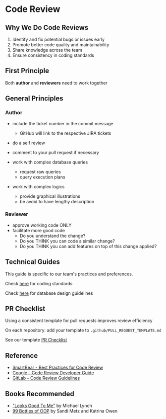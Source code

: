 # Code Review <!-- omit in toc -->

## Why We Do Code Reviews

1. Identify and fix potential bugs or issues early
2. Promote better code quality and maintainability
3. Share knowledge across the team
4. Ensure consistency in coding standards

## First Principle

Both **author** and **reviewers** need to work together

## General Principles

### Author

- include the ticket number in the commit message
  - GitHub will link to the respective JIRA tickets
- do a self review
- comment to your pull request if necessary

- work with complex database queries
  - request raw queries
  - query execution plans

- work with complex logics
  - provide graphical illustrations
  - be avoid to have lengthy description

### Reviewer

- approve working code ONLY
- facilitate more good code
  - Do you understand the change?
  - Do you THINK you can code a similar change?
  - Do you THINK you can add features on top of this change applied?

## Technical Guides

This guide is specific to our team's practices and preferences.

Check [here](../how-we-develop/application-development.md) for coding standards

Check [here](../how-we-develop/database-design.md) for database design guidelines

## PR Checklist

Using a consistent template for pull requests improves review efficiency

On each repository: add your template to `.github/PULL_REQUEST_TEMPLATE.md`

See our template [PR Checklist](../how-we-develop/pr-checklist.md)

## Reference

- [SmartBear - Best Practices for Code Review](https://smartbear.com/learn/code-review/best-practices-for-peer-code-review "https://smartbear.com/learn/code-review/best-practices-for-peer-code-review")
- [Google - Code Review Developer Guide](https://google.github.io/eng-practices/review "https://google.github.io/eng-practices/review")
- [GitLab - Code Review Guidelines](https://docs.gitlab.com/ee/development/code_review.html "https://docs.gitlab.com/ee/development/code_review.html")

## Books Recommended

- ["Looks Good To Me"](https://www.manning.com/books/looks-good-to-me) by Michael Lynch
- [99 Bottles of OOP](https://sandimetz.com/99bottles "https://sandimetz.com/99bottles") by Sandi Metz and Katrina Owen
